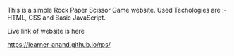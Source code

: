 This is a simple Rock Paper Scissor Game website. Used Techologies are :- HTML, CSS and Basic JavaScript.

Live link of website is here

https://learner-anand.github.io/rps/
